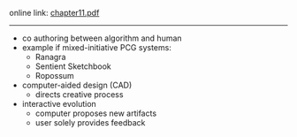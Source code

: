online link: [chapter11.pdf](https://www.pcgbook.com/chapter11.pdf)

---
- co authoring between algorithm and human
- example if mixed-initiative PCG systems:
	- Ranagra
	- Sentient Sketchbook
	- Ropossum
- computer-aided design (CAD)
	- directs creative process
- interactive evolution
	- computer proposes new artifacts 
	- user solely provides feedback